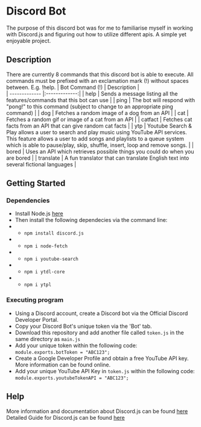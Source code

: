 # Discord Bot

The purpose of this discord bot was for me to familiarise myself in working with Discord.js and figuring out how to utilize different apis. A simple yet enjoyable project. 


## Description

There are currently 8 commands that this discord bot is able to execute. All commands must be prefixed with an exclamation mark (!) without spaces between. E.g. !help.
| Bot Command (!)       | Description |          
| ------------- |:-------------:| 
| help     | Sends a message listing all the features/commands that this bot can use |
| ping      | The bot will respond with "pong!" to this command (subject to change to an appropriate ping command)      | 
| dog | Fetches a random image of a dog from an API      |
| cat | Fetches a random gif or image of a cat from an API      |
| catfact | Fetches cat facts from an API that can give random cat facts      |
| ytp | Youtube Search & Play allows a user to search and play music using YouTube API services. This feature allows a user to add songs and playlists to a queue system which is able to pause/play, skip, shuffle, insert, loop and remove songs.     |
| bored | Uses an API which retrieves possible things you could do when you are bored     |
| translate | A fun translator that can translate English text into several fictional languages      |
## Getting Started

### Dependencies

* Install Node.js [here](https://nodejs.org/en/download/)
* Then install the following dependecies via the command line: 
* * `npm install discord.js`
* * `npm i node-fetch`
* * `npm i youtube-search`
* * `npm i ytdl-core`
* * `npm i ytpl`

### Executing program

* Using a Discord account, create a Discord bot via the Official Discord Developer Portal.
* Copy your Discord Bot's unique token via the 'Bot' tab.
* Download this repository and add another file called `token.js` in the same directory as `main.js`
* Add your unique token within the following code: `module.exports.botToken = "ABC123";`
* Create a Google Developer Profile and obtain a free YouTube API key. More information can be found online.
* Add your unique YouTube API Key in `token.js` within the following code: `module.exports.youtubeTokenAPI = "ABC123";`

## Help

More information and documentation about Discord.js can be found [here](https://discord.js.org/#/)
Detailed Guide for Discord.js can be found [here](https://discordjs.guide/)
